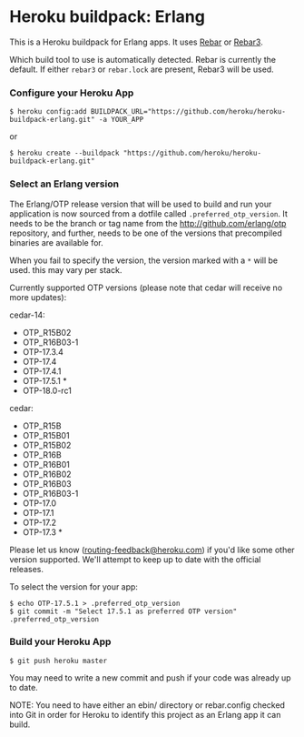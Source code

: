 # Heroku buildpack: Erlang

This is a Heroku buildpack for Erlang apps. It uses [Rebar](https://github.com/rebar/rebar) or [Rebar3](https://github.com/rebar/rebar3).

Which build tool to use is automatically detected.  Rebar is currently the default.  If either `rebar3` or `rebar.lock` are present, Rebar3 will be used. 

### Configure your Heroku App

    $ heroku config:add BUILDPACK_URL="https://github.com/heroku/heroku-buildpack-erlang.git" -a YOUR_APP

or

    $ heroku create --buildpack "https://github.com/heroku/heroku-buildpack-erlang.git"

### Select an Erlang version

The Erlang/OTP release version that will be used to build and run your application is now sourced from a dotfile called `.preferred_otp_version`. It needs to be the branch or tag name from the http://github.com/erlang/otp repository, and further, needs to be one of the versions that precompiled binaries are available for.

When you fail to specify the version, the version marked with a `*` will be used. this may vary per stack.

Currently supported OTP versions (please note that cedar will receive no more updates):

cedar-14:

* OTP_R15B02
* OTP_R16B03-1
* OTP-17.3.4
* OTP-17.4
* OTP-17.4.1
* OTP-17.5.1 *
* OTP-18.0-rc1

cedar:

* OTP_R15B
* OTP_R15B01
* OTP_R15B02
* OTP_R16B
* OTP_R16B01
* OTP_R16B02
* OTP_R16B03
* OTP_R16B03-1
* OTP-17.0
* OTP-17.1
* OTP-17.2
* OTP-17.3 *

Please let us know (routing-feedback@heroku.com) if you'd like some other version supported.  We'll attempt to keep up to date with the official releases.

To select the version for your app:

    $ echo OTP-17.5.1 > .preferred_otp_version
    $ git commit -m "Select 17.5.1 as preferred OTP version" .preferred_otp_version

### Build your Heroku App

    $ git push heroku master

You may need to write a new commit and push if your code was already up to date.

NOTE: You need to have either an ebin/ directory or rebar.config checked into Git in order for Heroku to identify this project as an Erlang app it can build.
